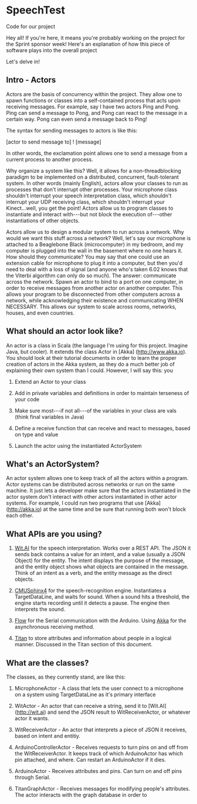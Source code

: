 SpeechTest
==========

Code for our project

Hey all! If you're here, it means you're probably working on the project for the Sprint sponsor week! Here's an explanation of how this piece of software plays into the overall project

Let's delve in!

Intro - Actors
--------------------

Actors are the basis of concurrency within the project. They allow one to spawn functions or classes into a self-contained process that acts upon receiving messages. For example, say I have two actors Ping and Pong. Ping can send a message to Pong, and Pong can react to the message in a certain way. Pong can even send a message back to Ping!

The syntax for sending messages to actors is like this:

[actor to send message to] ! [message]

In other words, the exclamation point allows one to send a message from a current process to another process.

Why organize a system like this? Well, it allows for a non-threadblocking paradigm to be implemented on a distributed, concurrent, fault-tolerant system.  In other words (mainly English), actors allow your classes to run as processes that don't interrupt other processes. Your microphone class shouldn't interrupt your speech interpretation class, which shouldn't interrupt your UDP receiving class, which shouldn't interrupt your Kinect...well, you get the point! Actors allow us to program classes to instantiate and interact with---but not block the execution of---other instantiations of other objects.

Actors allow us to design a modular system to run across a network. Why would we want this stuff across a network? Well, let's say our microphone is attached to a Beaglebone Black (microcomputer) in my bedroom, and my computer is plugged into the wall in the basement where no one hears it. How should they communicate? You may say that one could use an extension cable for microphone to plug it into a computer, but then you'd need to deal with a loss of signal (and anyone who's taken 6.02 knows that the Viterbi algorithm can only do so much). The answer: communicate across the network. Spawn an actor to bind to a port on one computer, in order to receive messages from another actor on another computer. This allows your program to be disconnected from other computers across a network, while acknowledging their existence and communicating WHEN NECESSARY. This allows our system to scale across rooms, networks, houses, and even countries.

What should an actor look like?
-------------------------------------------

An actor is a class in Scala (the language I'm using for this project. Imagine Java, but cooler). It extends the class Actor in [Akka] (http://www.akka.io). You should look at their tutorial documents in order to learn the proper creation of actors in the Akka system, as they do a much better job of explaining their own system than I could. However, I will say this: you 

1. Extend an Actor to your class

2. Add in private variables and definitions in order to maintain terseness of your code

3. Make sure most---if not all---of the variables in your class are vals (think final variables in Java)

4. Define a receive function that can receive and react to messages, based on type and value

5. Launch the actor using the instantiated ActorSystem

What's an ActorSystem?
----------------------------------

An actor system allows one to keep track of all the actors within a program. Actor systems can be distributed across networks or run on the same machine. It just lets a developer make sure that the actors instantiated in the actor system don't interact with other actors instantiated in other actor systems. For example, I could run two programs that use [Akka] (http://akka.io) at the same time and be sure that running both won't block each other.

What APIs are you using?
----------------------------

1. [Wit.AI](http://wit.ai) for the speech interpretation. Works over a REST API. The JSON it sends back contains a value for an intent, and a value (usually a JSON Object) for the entity. The intent displays the purpose of the message, and the entity object shows what objects are contained in the message. Think of an intent as a verb, and the entity message as the direct objects.

2. [CMUSphinx4](http://cmusphinx.sourceforge.net/wiki/) for the speech-recognition engine. Instantiates a TargetDataLine, and waits for sound. When a sound hits a threshold, the engine starts recording until it detects a pause. The engine then interprets the sound.

3. [Flow](https://github.com/jodersky/flow) for the Serial communication with the Arduino. Using [Akka](http://akka.io) for the asynchronous receiving method.

4. [Titan](http://thinkaurelius.github.io/titan/) to store attributes and information about people in a logical manner. Discussed in the Titan section of this document.

What are the classes?
------------------------

The classes, as they currently stand, are like this:

1. MicrophoneActor - A class that lets the user connect to a microphone on a system using TargetDataLine as it's primary interface

2. WitActor - An actor that can receive a string, send it to [Wit.AI] (http://wit.ai) and send the JSON result to WitReceiverActor, or whatever actor it wants.

3. WitReceiverActor - An actor that interprets a piece of JSON it receives, based on intent and entitiy.

4. ArduinoControllerActor - Receives requests to turn pins on and off from the WitReceiverActor. It keeps track of which ArduinoActor has which pin attached, and where. Can restart an ArduinoActor if it dies.

5. ArduinoActor - Receives attributes and pins. Can turn on and off pins through Serial.

6. TitanGraphActor - Receives messages for modifying people's attributes. The actor interacts with the graph database in order to 
